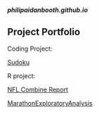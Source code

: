 ##### philipaidanbooth.github.io

## Project Portfolio

Coding Project:

[Sudoku](https://philipaidanbooth.github.io/Sudoku/)


R project:

[NFL Combine Report](https://philipaidanbooth.github.io/NFL-Combine-Report/nflFinal.html)

[MarathonExploratoryAnalysis](https://philipaidanbooth.github.io/MarathonExploratoryAnalysis/Marathon.html)
